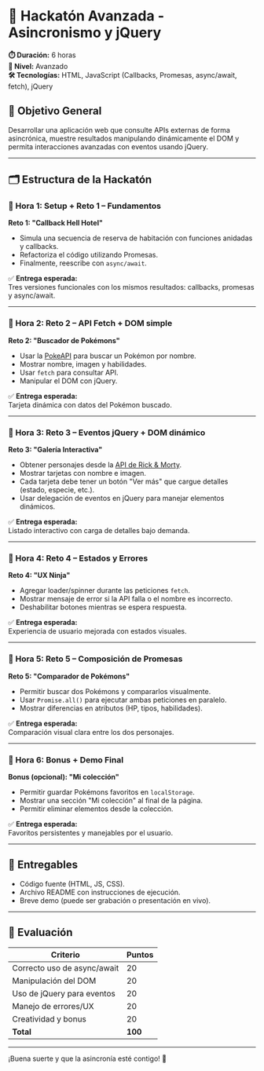 # 🧠 Hackatón Avanzada - Asincronismo y jQuery

**⏱️ Duración:** 6 horas  
**🧩 Nivel:** Avanzado  
**🛠️ Tecnologías:** HTML, JavaScript (Callbacks, Promesas, async/await, fetch), jQuery  

## 🎯 Objetivo General

Desarrollar una aplicación web que consulte APIs externas de forma asincrónica, muestre resultados manipulando dinámicamente el DOM y permita interacciones avanzadas con eventos usando jQuery.

---

## 🗂️ Estructura de la Hackatón

### 🔹 Hora 1: Setup + Reto 1 – Fundamentos

**Reto 1: "Callback Hell Hotel"**

- Simula una secuencia de reserva de habitación con funciones anidadas y callbacks.
- Refactoriza el código utilizando Promesas.
- Finalmente, reescribe con `async/await`.

✅ **Entrega esperada:**  
Tres versiones funcionales con los mismos resultados: callbacks, promesas y async/await.

---

### 🔹 Hora 2: Reto 2 – API Fetch + DOM simple

**Reto 2: "Buscador de Pokémons"**

- Usar la [PokeAPI](https://pokeapi.co/) para buscar un Pokémon por nombre.
- Mostrar nombre, imagen y habilidades.
- Usar `fetch` para consultar API.
- Manipular el DOM con jQuery.

✅ **Entrega esperada:**  
Tarjeta dinámica con datos del Pokémon buscado.

---

### 🔹 Hora 3: Reto 3 – Eventos jQuery + DOM dinámico

**Reto 3: "Galería Interactiva"**

- Obtener personajes desde la [API de Rick & Morty](https://rickandmortyapi.com/).
- Mostrar tarjetas con nombre e imagen.
- Cada tarjeta debe tener un botón "Ver más" que cargue detalles (estado, especie, etc.).
- Usar delegación de eventos en jQuery para manejar elementos dinámicos.

✅ **Entrega esperada:**  
Listado interactivo con carga de detalles bajo demanda.

---

### 🔹 Hora 4: Reto 4 – Estados y Errores

**Reto 4: "UX Ninja"**

- Agregar loader/spinner durante las peticiones `fetch`.
- Mostrar mensaje de error si la API falla o el nombre es incorrecto.
- Deshabilitar botones mientras se espera respuesta.

✅ **Entrega esperada:**  
Experiencia de usuario mejorada con estados visuales.

---

### 🔹 Hora 5: Reto 5 – Composición de Promesas

**Reto 5: "Comparador de Pokémons"**

- Permitir buscar dos Pokémons y compararlos visualmente.
- Usar `Promise.all()` para ejecutar ambas peticiones en paralelo.
- Mostrar diferencias en atributos (HP, tipos, habilidades).

✅ **Entrega esperada:**  
Comparación visual clara entre los dos personajes.

---

### 🔹 Hora 6: Bonus + Demo Final

**Bonus (opcional): "Mi colección"**

- Permitir guardar Pokémons favoritos en `localStorage`.
- Mostrar una sección "Mi colección" al final de la página.
- Permitir eliminar elementos desde la colección.

✅ **Entrega esperada:**  
Favoritos persistentes y manejables por el usuario.

---

## 📝 Entregables

- Código fuente (HTML, JS, CSS).
- Archivo README con instrucciones de ejecución.
- Breve demo (puede ser grabación o presentación en vivo).

---

## 🏁 Evaluación

| Criterio                     | Puntos |
|-----------------------------|--------|
| Correcto uso de async/await | 20     |
| Manipulación del DOM        | 20     |
| Uso de jQuery para eventos  | 20     |
| Manejo de errores/UX        | 20     |
| Creatividad y bonus         | 20     |
| **Total**                   | **100**|

---

¡Buena suerte y que la asincronía esté contigo! 🚀
